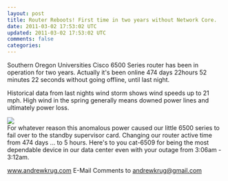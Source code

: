 ```yaml
---           
layout: post
title: Router Reboots! First time in two years without Network Core.
date: 2011-03-02 17:53:02 UTC
updated: 2011-03-02 17:53:02 UTC
comments: false
categories: 
---
```

Southern Oregon Universities Cisco 6500 Series router has been in operation for two years. Actually it's been online 474 days 22hours 52 minutes 22 seconds without going offline, until last night.   

Historical data from last nights wind storm shows wind speeds up to 21 mph. High wind in the spring generally means downed power lines and ultimately power loss. 

[![](http://2.bp.blogspot.com/-RXAH5vux0RI/TW6BbHitYXI/AAAAAAAAAaQ/vii5v7mti3E/s400/Screen%2Bshot%2B2011-03-02%2Bat%2B9.40.53%2BAM.png)][0]  
For whatever reason this anomalous power caused our little 6500 series to fail over to the standby supervisor card. Changing our router active time from 474 days ... to 5 hours. Here's to you cat-6509 for being the most dependable device in our data center even with your outage from 3:06am - 3:12am.

www.andrewkrug.com E-Mail Comments to andrewkrug@gmail.com

[0]: http://2.bp.blogspot.com/-RXAH5vux0RI/TW6BbHitYXI/AAAAAAAAAaQ/vii5v7mti3E/s1600/Screen%2Bshot%2B2011-03-02%2Bat%2B9.40.53%2BAM.png